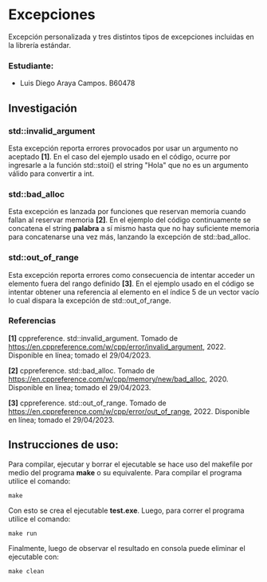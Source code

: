 # Excepciones

Excepción personalizada y tres distintos tipos de excepciones incluidas en la librería estándar.

### Estudiante:

* Luis Diego Araya Campos. B60478

## Investigación

### std::invalid_argument

Esta excepción reporta errores provocados por usar un argumento no aceptado
**[1]**. En el caso del ejemplo usado en el código, ocurre por ingresarle a
la función std::stoi() el string "Hola" que no es un argumento válido para
convertir a int.

### std::bad_alloc

Esta excepción es lanzada por funciones que reservan memoria cuando fallan al
reservar memoria **[2]**. En el ejemplo del código continuamente se concatena
el string **palabra** a sí mismo hasta que no hay suficiente memoria para
concatenarse una vez más, lanzando la excepción de std::bad_alloc.

### std::out_of_range

Esta excepción reporta errores como consecuencia de intentar acceder un
elemento fuera del rango definido **[3]**. En el ejemplo usado en el código se
intentar obtener una referencia al elemento en el índice 5 de un vector vacío
lo cual dispara la excepción de std::out_of_range.

### Referencias

**[1]** cppreference. std::invalid_argument. Tomado de https://en.cppreference.com/w/cpp/error/invalid_argument,
2022. Disponible en línea; tomado el 29/04/2023.

**[2]** cppreference. std::bad_alloc. Tomado de https://en.cppreference.com/w/cpp/memory/new/bad_alloc,
2020. Disponible en línea; tomado el 29/04/2023.

**[3]** cppreference. std::out_of_range. Tomado de https://en.cppreference.com/w/cpp/error/out_of_range,
2022. Disponible en línea; tomado el 29/04/2023.

## Instrucciones de uso:

Para compilar, ejecutar y borrar el ejecutable se hace uso del makefile por
medio del programa **make** o su equivalente. Para compilar el programa utilice
el comando:

```
make
```

Con esto se crea el ejecutable **test.exe**. Luego, para correr el programa
utilice el comando:

```
make run
```

Finalmente, luego de observar el resultado en consola puede eliminar el
ejecutable con:

```
make clean
```
